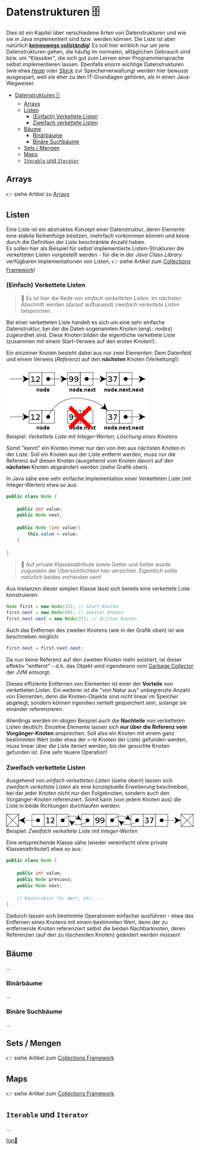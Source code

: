 # Datenstrukturen :file_cabinet:

Dies ist ein Kapitel über verschiedene Arten von Datenstrukturen und wie sie in Java implementiert sind bzw. werden können. Die Liste ist aber natürlich [**keineswegs vollständig**](https://en.wikipedia.org/wiki/List_of_data_structures)! Es soll hier wirklich nur um jene Datenstrukturen gehen, die häufig im normalen, alltäglichen Gebrauch sind bzw. um "Klassiker", die sich gut zum Lernen einer Programmiersprache selbst implementieren lassen. Ebenfalls enorm wichtige Datenstrukturen (wie etwa [_Heap_](https://de.wikipedia.org/wiki/Heap_(Datenstruktur)) oder [_Stack_](https://de.wikipedia.org/wiki/Stapelspeicher) zur Speicherverwaltung) werden hier bewusst ausgespart, weil sie eher zu den IT-Grundlagen gehören, als in einen Java-Wegweiser.

- [Datenstrukturen :file_cabinet:](#datenstrukturen-filecabinet)
  - [Arrays](#arrays)
  - [Listen](#listen)
    - [(Einfach) Verkettete Listen](#einfach-verkettete-listen)
    - [Zweifach verkettete Listen](#zweifach-verkettete-listen)
  - [Bäume](#b%c3%a4ume)
    - [Binärbäume](#bin%c3%a4rb%c3%a4ume)
    - [Binäre Suchbäume](#bin%c3%a4re-suchb%c3%a4ume)
  - [Sets / Mengen](#sets--mengen)
  - [Maps](#maps)
  - [`Iterable` und `Iterator`](#iterable-und-iterator)

## Arrays

:point_right: siehe Artikel zu [Arrays](Arrays.md)


## Listen

Eine Liste ist ein abstraktes Konzept einer Datenstruktur, deren Elemente eine stabile Reihenfolge besitzen, mehrfach vorkommen können und keine durch die Definition der Liste beschränkte Anzahl haben.  
Es sollen hier als Beispiel für selbst implementierte Listen-Strukturen die verketteten Listen vorgestellt werden - für die in der _Java Class Library_ verfügbaren Implementationen von Listen, :point_right: siehe Artikel zum [Collections Framework](Collections-Framework.md)!


### (Einfach) Verkettete Listen

> :speech_balloon: Es ist hier die Rede von _einfach verketteten Listen_. Im nächsten Abschnitt werden (darauf aufbauend) _zweifach verkettete Listen_ besprochen.

Bei einer verketteten Liste handelt es sich um eine sehr einfache Datenstruktur, bei der die Daten sogenannten _Knoten_ (engl.: _nodes_) zugeordnet sind. Diese Knoten bilden die eigentliche verkettete Liste (zusammen mit einem Start-Verweis auf den ersten Knoten!).  

Ein einzelner Knoten besteht dabei aus nur zwei Elementen: Dem Datenfeld und einem Verweis (_Referenz_) auf den **nächsten** Knoten (Verkettung!):

![Verkettete Liste](../assets/images/linked-list.png)  
Beispiel: _Verkettete Liste mit Integer-Werten; Löschung eines Knotens_

Somit "kennt" ein Knoten immer nur den von ihm aus nächsten Knoten in der Liste. Soll ein Knoten aus der Liste entfernt werden, muss nur die Referenz auf diesen Knoten (ausgehend vom Knoten davor) auf den **nächsten** Knoten abgeändert werden (siehe Grafik oben).

In Java sähe eine sehr einfache Implementation einer Verketteten Liste (mit Integer-Werten) etwa so aus:

```java
public class Node {

    public int value;
    public Node next;

    public Node (int value){
        this.value = value;
    }

}
```

> :speech_balloon: Auf private Klassenattribute sowie Getter und Setter wurde zugunsten der Übersichtlichkeit hier verzichtet. _Eigentlich_ sollte natürlich beides vorhanden sein!

Aus Instanzen dieser simplen Klasse lässt sich bereits eine verkettete Liste konstruieren:

```java
Node first = new Node(12); // Start-Knoten
first.next = new Node(99); // zweiter Knoten
first.next.next = new Node(37); // dritter Knoten
```

Auch das Entfernen des zweiten Knotens (wie in der Grafik oben) ist wie beschrieben möglich:

```java
first.next = first.next.next;
```

Da nun keine Referenz auf den zweiten Knoten mehr existiert, ist dieser effektiv "entfernt" - d.h. das Objekt wird irgendwann vom [Garbage Collector](https://de.wikipedia.org/wiki/Garbage_Collection) der JVM entsorgt.

Dieses effiziente Entfernen von Elementen ist einer der **Vorteile** von verketteten Listen. Ein weiterer ist die "von Natur aus" unbegrenzte Anzahl von Elementen, denn die Knoten-Objekte sind nicht linear im Speicher abgelegt, sondern können irgendwo verteilt gespeichert sein, solange sie einander referenzieren.

Allerdings werden im obigen Beispiel auch die **Nachteile** von verketteten Listen deutlich: Einzelne Elemente lassen sich **nur über die Referenz vom Vorgänger-Knoten** ansprechen. Soll also ein Knoten mit einem ganz bestimmten Wert (oder etwa der `n`-te Knoten der Liste) gefunden werden, muss linear über die Liste iteriert werden, bis der gesuchte Knoten gefunden ist. Eine sehr teuere Operation!


### Zweifach verkettete Listen

Ausgehend von _einfach verketteten Listen_ (siehe oben!) lassen sich _zweifach verkettete Listen_ als eine konzeptuelle Erweiterung beschreiben, bei der jeder Knoten nicht nur den Folgeknoten, sondern auch den Vorgänger-Knoten referenziert. Somit kann (von jedem Knoten aus) die Liste in beide Richtungen durchlaufen werden:

![Zweifach verkettete Liste](../assets/images/doubly-linked-list.png)  
Beispiel: _Zweifach verkettete Liste mit Integer-Werten_

Eine entsprechende Klasse sähe (wieder vereinfacht ohne private Klassenattribute!) etwa so aus:

```java
public class Node {

    public int value;
    public Node previous;
    public Node next;

    // Konstruktor für Wert, etc. ...
}
```

Dadurch lassen sich bestimmte Operationen einfacher ausführen - etwa das Entfernen eines Knotens mit einem bestimmten Wert, denn der zu entfernende Knoten referenziert selbst die beiden Nachbarknoten, deren Referenzen (auf den zu löschenden Knoten) geändert werden müssen!


## Bäume

...


### Binärbäume

...


### Binäre Suchbäume

...


## Sets / Mengen

:point_right: siehe Artikel zum [Collections Framework](Collections-Framework.md)


## Maps

:point_right: siehe Artikel zum [Collections Framework](Collections-Framework.md)


## `Iterable` und `Iterator`

...


<!-- Dieser Link sollte am Ende der Datei stehen! -->
<a class="top-link" href="#" title="Zum Anfang scrollen!">top:balloon:</a>